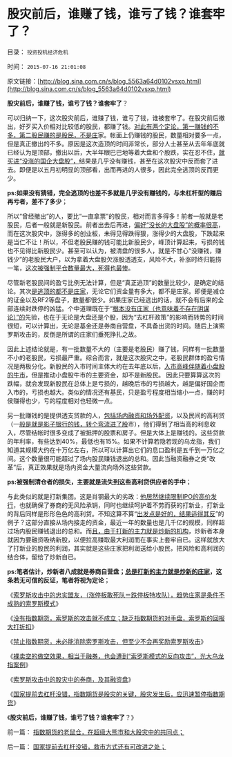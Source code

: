 # 股灾前后，谁赚了钱，谁亏了钱？谁套牢了？

目录： `投资投机经济危机` 

时间： `2015-07-16 21:01:08` 

原文链接：[http://blog.sina.com.cn/s/blog_5563a64d0102vsxp.html](http://blog.sina.com.cn/s/blog_5563a64d0102vsxp.html)

**股灾前后，谁赚了钱，谁亏了钱？谁套牢了**？

可以归纳一下，这次股灾前后，谁赚了钱，谁亏了钱，谁被套牢了。在股灾前后撤出，好歹买入价相对比较低的股民，都赚了钱。[对此有两个定论，第一赚钱的不多，第二股民赚的是股民，不是庄](../../../2010/6/8/股市楼市人人都赚钱，到底赚了谁的钱.md)家。帐面上仍赚钱的股民，数量相对要多一点，但是真正撤出的不多。原因是这次造顶的时间非常长，部分人士甚至从去年年底就已经认为是顶部，撤出以后，大半年眼巴巴地等着大盘和个股跌，实在忍不住，[就买进“没涨的国企大盘股”，](../../../2013/11/16/国企不能够卖，国企却无数次IPO，股市成了国企隐性税收工具.md)结果是几乎没有赚钱，甚至在这次股灾中反而套了进去。即便是以五月初明显的顶部看，出而再进的人很多，因此完全逃顶的反而更少。

**ps:如果没有猜错，完全逃顶的也差不多就是几乎没有赚钱的，与未杠杆型的赚后再亏者，差不了多少**；

所以“曾经撤出”的人，要比“一直拿票”的股民，相对而言多得多！前者一般就是老股民，后者一般就是新股民。前者出去后再进，[偏好“没长的大盘股”的概率很高](../../../2013/10/29/流动性定律对中国股市的两个先验结论.md)，而在这次股灾中，涨得多的创业板，未得见得跌得狠，涨得少的大盘股，下跌起来是当仁不让！所以，不但老股民赚的钱可能比新股民少，峰顶计算起来，亏损的钱也不见得比新股民少。甚至可以认为，被清盘的很多人，就是不甘心“没赚钱，赚钱少”的老股民大户，以为拿着大盘股欠涨股透透支，风险不大，补涨时终归能捞一笔，[这次被强制平仓数量最大，死得也最惨](../../../2015/7/9/被索罗斯模式攻击的机构杠杆盘，被误解的“散户不理智”.md)。

尽管新老股民间的盈亏比例无法计算，但是“真正逃顶”的数量比较少，是确定的结论。其次[是逃顶的都不是庄家](../../../2015/7/10/索罗斯攻击的忠实盟友，趋势偏好的跌停板“神风敢死队”；.md)，无论它们资金量有多大，都不是庄家。即便是减仓的证金以及RF2等盘子，数量都很少。如果庄家已经逃出的话，就不会有后来的全部连续封跌停的凶猛。个中道理既在于“[根本没有庄家（也意味着不存在阴谋论）”的](../../../2013/7/1/庄家不存在，“庄家现象”无损他人.md)先验，也在于无论是大盘还是个股，因为“去杠杆政策”的影响而转势的时间很短，可以计算出，无论是基金还是券商自营盘，不具备出货的时间。随后上演索罗斯攻击的，反倒是所谓的庄家们垂死挣扎之故。

因此上述结论就是，有一批数量不大的（主要是老股民）赚了钱，同样有一批数量不小的老股民，亏损最严重。综合而言，就是这次股灾之中，老股民群体的盈亏情况是两极分化。新股民的入市时间主体大约在去年底以后，[入市高峰伴随着小盘股的牛市](../../../2013/7/10/证监会限制散户逃离国企和亏损股的监管措施.md)，但是推动小盘股牛市的主要资金，却不是新股民。
因此只要算算这次的跌幅，就会发现新股民在总体上是亏损的，越晚后市的亏损越大，越是偏好国企而入市的，亏损也越大。类似的情况还有基民，只是盈亏程度相当缩小一点，赚的时侯赚得也少，亏的程度相对也轻微一点。

另一批赚钱的是提供透支贷款的人，[包括场内融资和场外配资](../../../2015/7/8/索罗斯模式不乏攻击目标，兼谈伞形依托，场外配资，及其他杠杆手段；.md)，以及民间的高利贷（一[般是就是影子银行的钱，转个弯流进了股](../../../2013/2/9/虚心学习西方《通往奴役之路》的传统文化.md)市），他们得到了相当高的利息收入，尽管结帐时很多变成了被抵押的股票和房子。但是大体上是赚钱的。这些贷款的年利率，有些达到40%，最低也有15%。如果不计算若隐若现的乌龙指，我们知道其规模大约在十万亿左右，所以可以计算出它们的息口盈利是五千到一万亿之间。这个数量很可能超过了场内股民赚钱退出的总和。因此当融资融券之类“改革”后，真正效果就是场内资金大量流向场外这些贷款。

**ps:被强制清仓者的损失，主要就是流失到这些高利贷供应者的手中**；

与此类似的就是打新集团。这是肖钢最大的劣政：[他居然继续限制IPO的高价发行](../../../2013/12/2/IPO不是利空，限制新股高价承销，才是利空.md)，也就确保了券商的无风险承销，同时也继续呵护着不劳而获的打新业，打新业的背后同样是形形色色的高利贷。不知这算不算“[出发点是好的，结果适得其反](../../../2015/7/6/为什么“出发点是好的”政策，在现实操作中常常适得其反？.md)”的例子？这部分直接从场内接走的资金，最近一年的数量也是几千亿的规模，同样超过场内股民赚钱退出的总和。而[且，由于打新的主力就是炒新的机构](../../../2012/1/12/新股强制市盈率越低，二级市场失血越大.md)，炒新者本身就因为要融资吸纳新股，以便拉高赚取最大利润而在事实上套牢自已。这样就放大了打新业的股民的利润，其实就是这些庄家把利润送给小股民，把风险和高利润的结合体，留给了炒新自已。

**ps:笔者估计，炒新者八成就是券商自营盘；[总是打新的主力就是炒新的庄家](../../../2014/1/14/破坏系统完整性的沙漏,打新者炒新形成的“系统沙漏”.md)，这条若无可信的反证，笔者将视为定论**；

《[索罗斯攻击中的忠实盟友，（涨停板敢死队＝跌停板特攻队），趋势庄家是条件不成熟的索罗斯模式](../../../2015/7/10/索罗斯攻击的忠实盟友，趋势偏好的跌停板“神风敢死队”；.md)》

《[没有指数期货，索罗斯的攻击就不成立；缺乏指数期货的对手盘，索罗斯的回报大打折扣](../../../2015/7/11/没有指数期货，索罗斯模式的攻击就不成立；.md)》

《[禁止指数期货，未必能消除索罗斯攻击，但至少不会再奖励索罗斯攻击](../../../2015/7/12/索罗斯攻击模式的必要条件，禁止指数期货，可阻断攻击.md)》

《[裸卖空的做空效果，相当于融券，也会遭到“索罗斯模式的反向攻击”，光大乌龙指案例](../../../2015/7/13/券商两万亿融资余额，钱从何来的疑问.md)》

《[索罗斯攻击中的股灾中的券商，及其融资盘](../../../2015/7/14/索罗斯攻击模式中的券商，及其融资盘；.md)》

《[国家提前去杠杆没错，指数期货是股灾的关键，股灾发生后，应迅速暂停指数期货](../../../2015/7/15/国家提前去杠杆没错，救市方式还有可改进之处；.md)》

《**股灾前后，谁赚了钱，谁亏了钱？谁套牢了**？》

前一篇： [指数期货的老鼠仓，在超级大熊市和大股灾中的共同点；](../../../2015/7/17/指数期货的老鼠仓，在超级大熊市和大股灾中的共同点；.md)

后一篇： [国家提前去杠杆没错，救市方式还有可改进之处；](../../../2015/7/15/国家提前去杠杆没错，救市方式还有可改进之处；.md)

